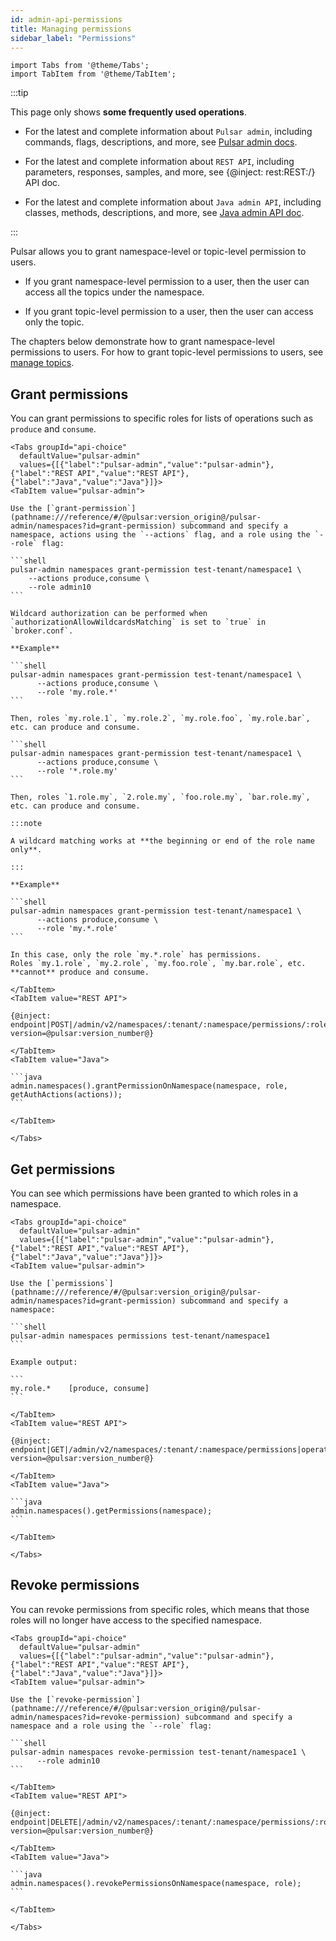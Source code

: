 ```yaml
---
id: admin-api-permissions
title: Managing permissions
sidebar_label: "Permissions"
---
```


````mdx-code-block
import Tabs from '@theme/Tabs';
import TabItem from '@theme/TabItem';
````


:::tip

 This page only shows **some frequently used operations**.

 - For the latest and complete information about `Pulsar admin`, including commands, flags, descriptions, and more, see [Pulsar admin docs](pathname:///reference/#/@pulsar:version_origin@/pulsar-admin/).
 
 - For the latest and complete information about `REST API`, including parameters, responses, samples, and more, see {@inject: rest:REST:/} API doc.
 
 - For the latest and complete information about `Java admin API`, including classes, methods, descriptions, and more, see [Java admin API doc](/api/admin/).

:::

Pulsar allows you to grant namespace-level or topic-level permission to users.

- If you grant namespace-level permission to a user, then the user can access all the topics under the namespace.

- If you grant topic-level permission to a user, then the user can access only the topic.

The chapters below demonstrate how to grant namespace-level permissions to users. For how to grant topic-level permissions to users, see [manage topics](admin-api-topics.md#grant-permission).

## Grant permissions

You can grant permissions to specific roles for lists of operations such as `produce` and `consume`.

````mdx-code-block
<Tabs groupId="api-choice"
  defaultValue="pulsar-admin"
  values={[{"label":"pulsar-admin","value":"pulsar-admin"},{"label":"REST API","value":"REST API"},{"label":"Java","value":"Java"}]}>
<TabItem value="pulsar-admin">

Use the [`grant-permission`](pathname:///reference/#/@pulsar:version_origin@/pulsar-admin/namespaces?id=grant-permission) subcommand and specify a namespace, actions using the `--actions` flag, and a role using the `--role` flag:

```shell
pulsar-admin namespaces grant-permission test-tenant/namespace1 \
    --actions produce,consume \
    --role admin10
```

Wildcard authorization can be performed when `authorizationAllowWildcardsMatching` is set to `true` in `broker.conf`.

**Example**

```shell
pulsar-admin namespaces grant-permission test-tenant/namespace1 \
      --actions produce,consume \
      --role 'my.role.*'
```

Then, roles `my.role.1`, `my.role.2`, `my.role.foo`, `my.role.bar`, etc. can produce and consume.  

```shell
pulsar-admin namespaces grant-permission test-tenant/namespace1 \
      --actions produce,consume \
      --role '*.role.my'
```

Then, roles `1.role.my`, `2.role.my`, `foo.role.my`, `bar.role.my`, etc. can produce and consume.

:::note

A wildcard matching works at **the beginning or end of the role name only**.

:::

**Example**

```shell
pulsar-admin namespaces grant-permission test-tenant/namespace1 \
      --actions produce,consume \
      --role 'my.*.role'
```

In this case, only the role `my.*.role` has permissions.  
Roles `my.1.role`, `my.2.role`, `my.foo.role`, `my.bar.role`, etc. **cannot** produce and consume.

</TabItem>
<TabItem value="REST API">

{@inject: endpoint|POST|/admin/v2/namespaces/:tenant/:namespace/permissions/:role|operation/grantPermissionOnNamespace?version=@pulsar:version_number@}

</TabItem>
<TabItem value="Java">

```java
admin.namespaces().grantPermissionOnNamespace(namespace, role, getAuthActions(actions));
```

</TabItem>

</Tabs>
````

## Get permissions

You can see which permissions have been granted to which roles in a namespace.

````mdx-code-block
<Tabs groupId="api-choice"
  defaultValue="pulsar-admin"
  values={[{"label":"pulsar-admin","value":"pulsar-admin"},{"label":"REST API","value":"REST API"},{"label":"Java","value":"Java"}]}>
<TabItem value="pulsar-admin">

Use the [`permissions`](pathname:///reference/#/@pulsar:version_origin@/pulsar-admin/namespaces?id=grant-permission) subcommand and specify a namespace:

```shell
pulsar-admin namespaces permissions test-tenant/namespace1
```

Example output:

```
my.role.*    [produce, consume]
```

</TabItem>
<TabItem value="REST API">

{@inject: endpoint|GET|/admin/v2/namespaces/:tenant/:namespace/permissions|operation/getPermissions?version=@pulsar:version_number@}

</TabItem>
<TabItem value="Java">

```java
admin.namespaces().getPermissions(namespace);
```

</TabItem>

</Tabs>
````

## Revoke permissions

You can revoke permissions from specific roles, which means that those roles will no longer have access to the specified namespace.

````mdx-code-block
<Tabs groupId="api-choice"
  defaultValue="pulsar-admin"
  values={[{"label":"pulsar-admin","value":"pulsar-admin"},{"label":"REST API","value":"REST API"},{"label":"Java","value":"Java"}]}>
<TabItem value="pulsar-admin">

Use the [`revoke-permission`](pathname:///reference/#/@pulsar:version_origin@/pulsar-admin/namespaces?id=revoke-permission) subcommand and specify a namespace and a role using the `--role` flag:

```shell
pulsar-admin namespaces revoke-permission test-tenant/namespace1 \
      --role admin10
```

</TabItem>
<TabItem value="REST API">

{@inject: endpoint|DELETE|/admin/v2/namespaces/:tenant/:namespace/permissions/:role|operation/revokePermissionsOnNamespace?version=@pulsar:version_number@}

</TabItem>
<TabItem value="Java">

```java
admin.namespaces().revokePermissionsOnNamespace(namespace, role);
```

</TabItem>

</Tabs>
````